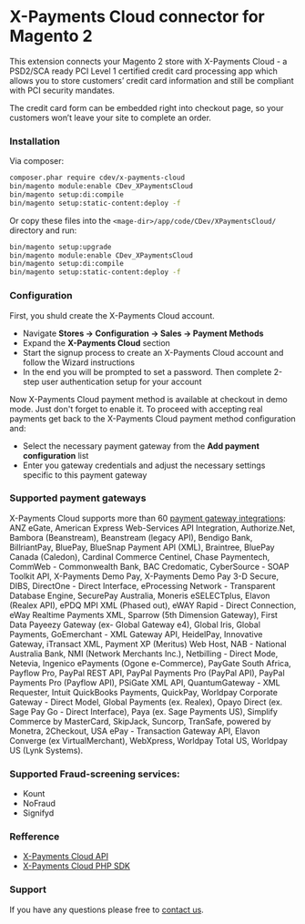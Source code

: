 # X-Payments Cloud connector for Magento 2
This extension connects your Magento 2 store with X-Payments Cloud - a PSD2/SCA ready PCI Level 1 certified credit card processing app which allows you to store customers’ credit card information and still be compliant with PCI security mandates.

The credit card form can be embedded right into checkout page, so your customers won’t leave your site to complete an order.

### Installation
Via composer:
```sh
composer.phar require cdev/x-payments-cloud
bin/magento module:enable CDev_XPaymentsCloud
bin/magento setup:di:compile
bin/magento setup:static-content:deploy -f
```
Or copy these files into the `<mage-dir>/app/code/CDev/XPaymentsCloud/` directory and run:
```sh
bin/magento setup:upgrade
bin/magento module:enable CDev_XPaymentsCloud
bin/magento setup:di:compile
bin/magento setup:static-content:deploy -f
```
### Configuration
First, you shuld create the X-Payments Cloud account.
 - Navigate **Stores -> Configuration -> Sales -> Payment Methods**
 - Expand the **X-Payments Cloud** section
 - Start the signup process to create an X-Payments Cloud account and follow the Wizard instructions
 - In the end you will be prompted to set a password. Then complete 2-step user authentication setup for your account
 
 Now X-Payments Cloud payment method is available at checkout in demo mode. Just don't forget to enable it.
 To proceed with accepting real payments get back to the X-Payments Cloud payment method configuration and:
  - Select the necessary payment gateway from the **Add payment configuration** list
  - Enter you gateway credentials and adjust the necessary settings specific to this payment gateway

### Supported payment gateways
X-Payments Cloud supports more than 60 [payment gateway integrations](https://www.x-payments.com/help/XP_Cloud:Supported_payment_gateways): ANZ eGate, American Express Web-Services API Integration, Authorize.Net, Bambora (Beanstream), Beanstream (legacy API), Bendigo Bank, BillriantPay, BluePay, BlueSnap Payment API (XML), Braintree, BluePay Canada (Caledon), Cardinal Commerce Centinel, Chase Paymentech, CommWeb - Commonwealth Bank, BAC Credomatic, CyberSource - SOAP Toolkit API, X-Payments Demo Pay, X-Payments Demo Pay 3-D Secure, DIBS, DirectOne - Direct Interface, eProcessing Network - Transparent Database Engine, SecurePay Australia, Moneris eSELECTplus, Elavon (Realex API), ePDQ MPI XML (Phased out), eWAY Rapid - Direct Connection, eWay Realtime Payments XML, Sparrow (5th Dimension Gateway), First Data Payeezy Gateway (ex- Global Gateway e4), Global Iris, Global Payments, GoEmerchant - XML Gateway API, HeidelPay, Innovative Gateway, iTransact XML, Payment XP (Meritus) Web Host, NAB - National Australia Bank, NMI (Network Merchants Inc.), Netbilling - Direct Mode, Netevia, Ingenico ePayments (Ogone e-Commerce), PayGate South Africa, Payflow Pro, PayPal REST API, PayPal Payments Pro (PayPal API), PayPal Payments Pro (Payflow API), PSiGate XML API, QuantumGateway - XML Requester, Intuit QuickBooks Payments, QuickPay, Worldpay Corporate Gateway - Direct Model, Global Payments (ex. Realex), Opayo Direct (ex. Sage Pay Go - Direct Interface), Paya (ex. Sage Payments US), Simplify Commerce by MasterCard, SkipJack, Suncorp, TranSafe, powered by Monetra, 2Checkout, USA ePay - Transaction Gateway API, Elavon Converge (ex VirtualMerchant), WebXpress, Worldpay Total US, Worldpay US (Lynk Systems).

### Supported Fraud-screening services:
 - Kount
 - NoFraud
 - Signifyd

### Refference
 - [X-Payments Cloud API](https://xpayments.stoplight.io/docs/server-side-api/)
 - [X-Payments Cloud PHP SDK](https://github.com/xpayments/cloud-sdk-php)
 
### Support
If you have any questions please free to [contact us](https://www.x-payments.com/contact-us).
